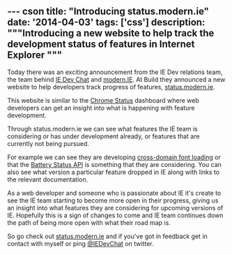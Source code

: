 --- cson
title: "Introducing status.modern.ie"
date: '2014-04-03'
tags: ['css']
description: """Introducing a new website to help track the development status of features in Internet Explorer
"""
---

Today there was an exciting announcement from the IE Dev relations team, the team behind [IE Dev Chat](http://twitter.com/iedevchat) and [modern.IE](http://modern.ie). At Build they announced a new website to help developers track progress of features, [status.modern.ie](http://status.modern.ie/).

This website is similar to the [Chrome Status](http://www.chromestatus.com/features) dashboard where web developers can get an insight into what is happening with feature development.

Through status.modern.ie we can see what features the IE team is considering or has under development already, or features that are currently not being pursued.

For example we can see they are developing [cross-domain font loading](http://www.w3.org/TR/WOFF/) or that the [Battery Status API](https://dvcs.w3.org/hg/dap/raw-file/default/battery/Overview.html) is something that they are considering. You can also see what version a particular feature dropped in IE along with links to the relevant documentation.

As a web developer and someone who is passionate about IE it's create to see the IE team starting to become more open in their progress, giving us an insight into what features they are considering for upcoming versions of IE. Hopefully  this is a sign of changes to come and IE team continues down the path of being more open with what their road map is.


So go check out [status.modern.ie](http://status.modern.ie) and if you've got in feedback get in contact with myself or ping [@IEDevChat](http://twitter.com/iedevchat) on twitter.